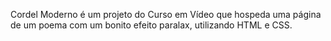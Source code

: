 Cordel Moderno é um
projeto do Curso em Vídeo que hospeda uma página de um poema com um bonito efeito paralax, utilizando HTML e CSS.
